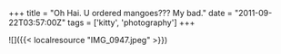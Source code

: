 +++
title = "Oh Hai. U ordered mangoes??? My bad."
date = "2011-09-22T03:57:00Z"
tags = ['kitty', 'photography']
+++

![]({{< localresource "IMG_0947.jpeg" >}})

